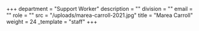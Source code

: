 +++
department = "Support Worker"
description = ""
division = ""
email = ""
role = ""
src = "/uploads/marea-carroll-2021.jpg"
title = "Marea Carroll"
weight = 24
_template = "staff"
+++

